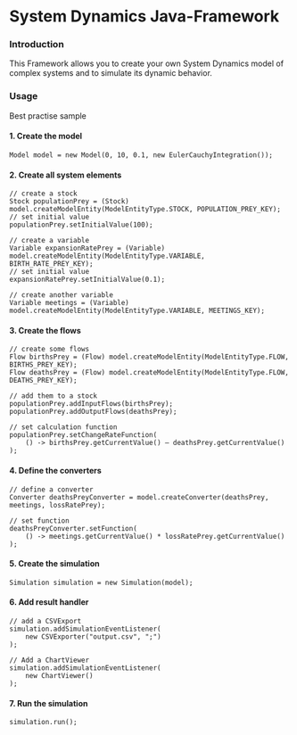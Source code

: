 # System Dynamics Java-Framework

### Introduction

This Framework allows you to create your own System Dynamics model of complex systems and to simulate its dynamic behavior.

### Usage

Best practise sample

#### 1. Create the model
```
Model model = new Model(0, 10, 0.1, new EulerCauchyIntegration());
```
#### 2. Create all system elements
```
// create a stock
Stock populationPrey = (Stock) model.createModelEntity(ModelEntityType.STOCK, POPULATION_PREY_KEY);
// set initial value
populationPrey.setInitialValue(100);

// create a variable
Variable expansionRatePrey = (Variable) model.createModelEntity(ModelEntityType.VARIABLE, BIRTH_RATE_PREY_KEY);
// set initial value
expansionRatePrey.setInitialValue(0.1);

// create another variable
Variable meetings = (Variable) model.createModelEntity(ModelEntityType.VARIABLE, MEETINGS_KEY);
```
#### 3. Create the flows
```
// create some flows
Flow birthsPrey = (Flow) model.createModelEntity(ModelEntityType.FLOW, BIRTHS_PREY_KEY);
Flow deathsPrey = (Flow) model.createModelEntity(ModelEntityType.FLOW, DEATHS_PREY_KEY);
  
// add them to a stock
populationPrey.addInputFlows(birthsPrey);
populationPrey.addOutputFlows(deathsPrey);

// set calculation function
populationPrey.setChangeRateFunction(
	() -> birthsPrey.getCurrentValue() – deathsPrey.getCurrentValue()
);
```
#### 4. Define the converters
```
// define a converter
Converter deathsPreyConverter = model.createConverter(deathsPrey, meetings, lossRatePrey);

// set function
deathsPreyConverter.setFunction(
	() -> meetings.getCurrentValue() * lossRatePrey.getCurrentValue()
);
```
#### 5. Create the simulation
```
Simulation simulation = new Simulation(model);
```
#### 6. Add result handler
```
// add a CSVExport
simulation.addSimulationEventListener(
	new CSVExporter("output.csv", ";")
);

// Add a ChartViewer
simulation.addSimulationEventListener(
	new ChartViewer()
);
```
#### 7. Run the simulation
```
simulation.run();
```
